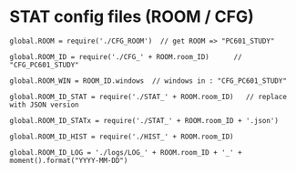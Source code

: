 
# STAT config files (ROOM / CFG)

    global.ROOM = require('./CFG_ROOM')  // get ROOM => "PC601_STUDY"

    global.ROOM_ID = require('./CFG_' + ROOM.room_ID)      // "CFG_PC601_STUDY"

    global.ROOM_WIN = ROOM_ID.windows  // windows in : "CFG_PC601_STUDY"

    global.ROOM_ID_STAT = require('./STAT_' + ROOM.room_ID)   // replace with JSON version

    global.ROOM_ID_STATx = require('./STAT_' + ROOM.room_ID + '.json')

    global.ROOM_ID_HIST = require('./HIST_' + ROOM.room_ID)

    global.ROOM_ID_LOG = './logs/LOG_' + ROOM.room_ID + '_' + moment().format("YYYY-MM-DD")
